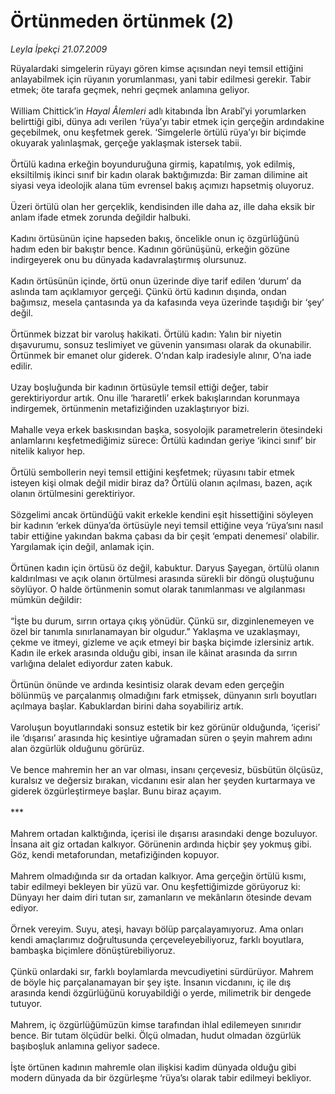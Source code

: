 # Örtünmeden örtünmek (2)

*Leyla İpekçi 21.07.2009*

<div class="taraf_structure_2col_1zq">
<div class="margen_n">



 <p>Rüyalardaki simgelerin rüyayı gören kimse açısından neyi temsil ettiğini anlayabilmek için rüyanın yorumlanması, yani tabir edilmesi gerekir. Tabir etmek; öte tarafa geçmek, nehri geçmek anlamına geliyor. <br/><br/>William Chittick’in <i>Hayal Âlemleri</i> adlı kitabında İbn Arabî’yi yorumlarken belirttiği gibi, dünya adı verilen ‘rüya’yı tabir etmek için gerçeğin ardındakine geçebilmek, onu keşfetmek gerek. ‘Simgelerle örtülü rüya’yı bir biçimde okuyarak yalınlaşmak, gerçeğe yaklaşmak istersek tabii. <br/><br/>Örtülü kadına erkeğin boyunduruğuna girmiş, kapatılmış, yok edilmiş, eksiltilmiş ikinci sınıf bir kadın olarak baktığımızda: Bir zaman dilimine ait siyasi veya ideolojik alana tüm evrensel bakış açımızı hapsetmiş oluyoruz. <br/><br/>Üzeri örtülü olan her gerçeklik, kendisinden ille daha az, ille daha eksik bir anlam ifade etmek zorunda değildir halbuki. <br/><br/>Kadını örtüsünün içine hapseden bakış, öncelikle onun iç özgürlüğünü hadım eden bir bakıştır bence. Kadının görünüşünü, erkeğin gözüne indirgeyerek onu bu dünyada kadavralaştırmış olursunuz. <br/><br/>Kadın örtüsünün içinde, örtü onun üzerinde diye tarif edilen ‘durum’ da aslında tam açıklamıyor gerçeği. Çünkü örtü kadının dışında, ondan bağımsız, mesela çantasında ya da kafasında veya üzerinde taşıdığı bir ‘şey’ değil. <br/><br/>Örtünmek bizzat bir varoluş hakikati. Örtülü kadın: Yalın bir niyetin dışavurumu, sonsuz teslimiyet ve güvenin yansıması olarak da okunabilir. Örtünmek bir emanet olur giderek. O’ndan kalp iradesiyle alınır, O’na iade edilir. <br/><br/>Uzay boşluğunda bir kadının örtüsüyle temsil ettiği değer, tabir gerektiriyordur artık. Onu ille ‘hararetli’ erkek bakışlarından korunmaya indirgemek, örtünmenin metafiziğinden uzaklaştırıyor bizi. <br/><br/>Mahalle veya erkek baskısından başka, sosyolojik parametrelerin ötesindeki anlamlarını keşfetmediğimiz sürece: Örtülü kadından geriye ‘ikinci sınıf’ bir nitelik kalıyor hep. <br/><br/>Örtülü sembollerin neyi temsil ettiğini keşfetmek; rüyasını tabir etmek isteyen kişi olmak değil midir biraz da? Örtülü olanın açılması, bazen, açık olanın örtülmesini gerektiriyor. <br/><br/>Sözgelimi ancak örtündüğü vakit erkekle kendini eşit hissettiğini söyleyen bir kadının ‘erkek dünya’da örtüsüyle neyi temsil ettiğine veya ‘rüya’sını nasıl tabir ettiğine yakından bakma çabası da bir çeşit ‘empati denemesi’ olabilir. Yargılamak için değil, anlamak için. <br/><br/>Örtünen kadın için örtüsü öz değil, kabuktur. Daryus Şayegan, örtülü olanın kaldırılması ve açık olanın örtülmesi arasında sürekli bir döngü oluştuğunu söylüyor. O halde örtünmenin somut olarak tanımlanması ve algılanması mümkün değildir: <br/><br/>“İşte bu durum, sırrın ortaya çıkış yönüdür. Çünkü sır, dizginlenemeyen ve özel bir tanımla sınırlanamayan bir olgudur.” Yaklaşma ve uzaklaşmayı, çekme ve itmeyi, gizleme ve açık etmeyi bir başka biçimde izlersiniz artık. Kadın ile erkek arasında olduğu gibi, insan ile kâinat arasında da sırrın varlığına delalet ediyordur zaten kabuk. <br/><br/>Örtünün önünde ve ardında kesintisiz olarak devam eden gerçeğin bölünmüş ve parçalanmış olmadığını fark etmişsek, dünyanın sırlı boyutları açılmaya başlar. Kabuklardan birini daha soyabiliriz artık. <br/><br/>Varoluşun boyutlarındaki sonsuz estetik bir kez görünür olduğunda, ‘içerisi’ ile ‘dışarısı’ arasında hiç kesintiye uğramadan süren o şeyin mahrem adını alan özgürlük olduğunu görürüz. <br/><br/>Ve bence mahremin her an var olması, insanı çerçevesiz, büsbütün ölçüsüz, kuralsız ve değersiz bırakan, vicdanını esir alan her şeyden kurtarmaya ve giderek özgürleştirmeye başlar. Bunu biraz açayım. <br/><br/>*** <br/><br/>Mahrem ortadan kalktığında, içerisi ile dışarısı arasındaki denge bozuluyor. İnsana ait giz ortadan kalkıyor. Görünenin ardında hiçbir şey yokmuş gibi. Göz, kendi metaforundan, metafiziğinden kopuyor. <br/><br/>Mahrem olmadığında sır da ortadan kalkıyor. Ama gerçeğin örtülü kısmı, tabir edilmeyi bekleyen bir yüzü var. Onu keşfettiğimizde görüyoruz ki: Dünyayı her daim diri tutan sır, zamanların ve mekânların ötesinde devam ediyor. <br/><br/>Örnek vereyim. Suyu, ateşi, havayı bölüp parçalayamıyoruz. Ama onları kendi amaçlarımız doğrultusunda çerçeveleyebiliyoruz, farklı boyutlara, bambaşka biçimlere dönüştürebiliyoruz. <br/><br/>Çünkü onlardaki sır, farklı boylamlarda mevcudiyetini sürdürüyor. Mahrem de böyle hiç parçalanamayan bir şey işte. İnsanın vicdanını, iç ile dış arasında kendi özgürlüğünü koruyabildiği o yerde, milimetrik bir dengede tutuyor. <br/><br/>Mahrem, iç özgürlüğümüzün kimse tarafından ihlal edilemeyen sınırıdır bence. Bir tutam ölçüdür belki. Ölçü olmadan, hudut olmadan özgürlük başıboşluk anlamına geliyor sadece. <br/><br/>İşte örtünen kadının mahremle olan ilişkisi kadim dünyada olduğu gibi modern dünyada da bir özgürleşme ‘rüya’sı olarak tabir edilmeyi bekliyor.</p>
<br/>
<br/>
<br/>



<br/>


<div id="taraf_not">
</div>

</div>


</div>
